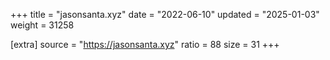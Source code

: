 +++
title = "jasonsanta.xyz"
date = "2022-06-10"
updated = "2025-01-03"
weight = 31258

[extra]
source = "https://jasonsanta.xyz"
ratio = 88
size = 31
+++
